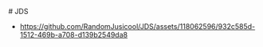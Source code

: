 #   J D S 

- https://github.com/RandomJusicool/JDS/assets/118062596/932c585d-1512-469b-a708-d139b2549da8
